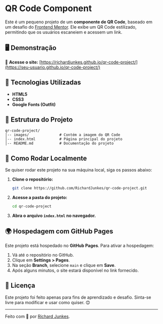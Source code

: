 # QR Code Component

Este é um pequeno projeto de um **componente de QR Code**, baseado em um desafio do [Frontend Mentor](https://www.frontendmentor.io/). Ele exibe um QR Code estilizado, permitindo que os usuários escaneiem e acessem um link.

## 🖥️ Demonstração

🔗 **Acesse o site:** [https://richardjunkes.github.io/qr-code-project/](https://seu-usuario.github.io/qr-code-project/)

## 📂 Tecnologias Utilizadas

- **HTML5**
- **CSS3**
- **Google Fonts (Outfit)**

## 📌 Estrutura do Projeto

```
qr-code-project/
│-- images/              # Contém a imagem do QR Code
│-- index.html           # Página principal do projeto
│-- README.md            # Documentação do projeto
```

## 🚀 Como Rodar Localmente

Se quiser rodar este projeto na sua máquina local, siga os passos abaixo:

1. **Clone o repositório:**
   ```bash
   git clone https://github.com/RichardJunkes/qr-code-project.git
   ```
2. **Acesse a pasta do projeto:**
   ```bash
   cd qr-code-project
   ```
3. **Abra o arquivo `index.html` no navegador.**

## 🌍 Hospedagem com GitHub Pages

Este projeto está hospedado no **GitHub Pages**. Para ativar a hospedagem:

1. Vá até o repositório no GitHub.
2. Clique em **Settings > Pages**.
3. Na seção **Branch**, selecione `main` e clique em **Save**.
4. Após alguns minutos, o site estará disponível no link fornecido.

## 📜 Licença

Este projeto foi feito apenas para fins de aprendizado e desafio. Sinta-se livre para modificar e usar como quiser. 😊

---

Feito com 💙 por [Richard Junkes](#).

